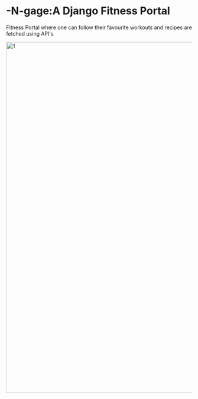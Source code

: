 # -N-gage:A Django Fitness Portal
Fitness Portal where one can follow their favourite workouts and recipes are fetched using API's

<img width="945" alt="1" src="https://user-images.githubusercontent.com/56154967/148540294-43f856e1-7f71-4a51-9e06-d289d8095270.png">
